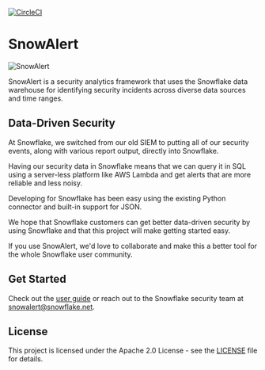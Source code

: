 [![CircleCI](https://circleci.com/gh/snowflakedb/SnowAlert.svg?style=shield)](https://circleci.com/gh/snowflakedb/SnowAlert)

# SnowAlert

![SnowAlert](https://raw.githubusercontent.com/snowflakedb/SnowAlert/master/docs/images/snowalert-logo.png)

SnowAlert is a security analytics framework that uses the Snowflake data warehouse for identifying security incidents across diverse data sources and time ranges.

## Data-Driven Security

At Snowflake, we switched from our old SIEM to putting all of our security events, along with various report output, directly into Snowflake.

Having our security data in Snowflake means that we can query it in SQL using a server-less platform like AWS Lambda and get alerts that are more reliable and less noisy.

Developing for Snowflake has been easy using the existing Python connector and built-in support for JSON.

We hope that Snowflake customers can get better data-driven security by using Snowflake and that this project will make getting started easy.

If you use SnowAlert, we'd love to collaborate and make this a better tool for the whole Snowflake user community.

## Get Started

Check out the [user guide](https://snowalert.readthedocs.io) or reach out to the Snowflake security team at snowalert@snowflake.net.

## License

This project is licensed under the Apache 2.0 License - see the [LICENSE](LICENSE) file for details.
